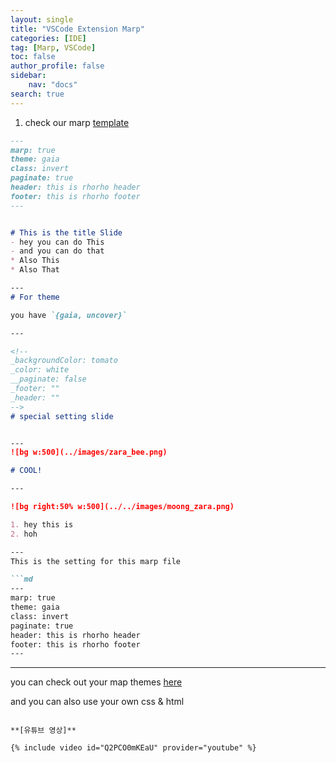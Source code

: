 ```yaml
---
layout: single
title: "VSCode Extension Marp"
categories: [IDE]
tag: [Marp, VSCode]
toc: false
author_profile: false
sidebar:
    nav: "docs"
search: true
---
```


1. check our marp [template](../../assets/files/marp.html)

```markdown
---
marp: true
theme: gaia
class: invert
paginate: true
header: this is rhorho header 
footer: this is rhorho footer
---


# This is the title Slide 
- hey you can do This
- and you can do that
* Also This
* Also That

---
# For theme 

you have `{gaia, uncover}`

---

<!--
_backgroundColor: tomato
_color: white
__paginate: false
_footer: ""
_header: ""
-->
# special setting slide


---
![bg w:500](../images/zara_bee.png)

# COOL!

--- 

![bg right:50% w:500](../../images/moong_zara.png)

1. hey this is 
2. hoh

---
This is the setting for this marp file 

```md
---
marp: true
theme: gaia
class: invert
paginate: true
header: this is rhorho header 
footer: this is rhorho footer
--- 
```


---
you can check out your map themes [here](https://github.com/topics/marp-themes)

and you can also use your own css & html
```

**[유튜브 영상]**

{% include video id="Q2PCO0mKEaU" provider="youtube" %}